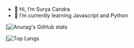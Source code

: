 - 👋 Hi, I’m Surya Candra
- 🌱 I’m currently learning Javascript and Python

[![Anurag's GitHub stats](https://github-readme-stats.vercel.app/api?username=sruya21&show_icons=true&theme=radical)

[![Top Langs](https://github-readme-stats.vercel.app/api/top-langs/?username=sruya21&layout=compact&show_icons=true&theme=radical)

<!---
sruya21/sruya21 is a ✨ special ✨ repository because its `README.md` (this file) appears on your GitHub profile.
You can click the Preview link to take a look at your changes.
--->

